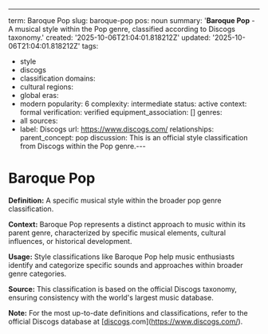 ---
term: Baroque Pop
slug: baroque-pop
pos: noun
summary: '**Baroque Pop** - A musical style within the Pop genre, classified according
  to Discogs taxonomy.'
created: '2025-10-06T21:04:01.818212Z'
updated: '2025-10-06T21:04:01.818212Z'
tags:
- style
- discogs
- classification
domains:
- cultural
regions:
- global
eras:
- modern
popularity: 6
complexity: intermediate
status: active
context: formal
verification: verified
equipment_association: []
genres:
- all
sources:
- label: Discogs
  url: https://www.discogs.com/
relationships:
  parent_concept: pop
discussion: This is an official style classification from Discogs within the Pop genre.---

# Baroque Pop

**Definition:** A specific musical style within the broader pop genre classification.

**Context:** Baroque Pop represents a distinct approach to music within its parent genre, characterized by specific musical elements, cultural influences, or historical development.

**Usage:** Style classifications like Baroque Pop help music enthusiasts identify and categorize specific sounds and approaches within broader genre categories.

**Source:** This classification is based on the official Discogs taxonomy, ensuring consistency with the world's largest music database.

**Note:** For the most up-to-date definitions and classifications, refer to the official Discogs database at [[discogs](../d/discogs.md).com](https://www.discogs.com/).